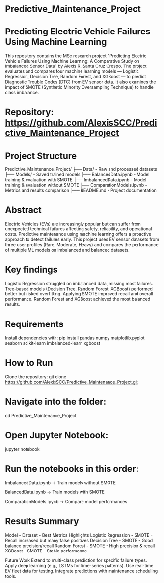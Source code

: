 # Predictive_Maintenance_Project
# Predicting Electric Vehicle Failures Using Machine Learning
This repository contains the MSc research project "Predicting Electric Vehicle Failures Using Machine Learning: A Comparative Study on Imbalanced Sensor Data" by Alexis R. Santa Cruz Crespo. The project evaluates and compares four machine learning models — Logistic Regression, Decision Tree, Random Forest, and XGBoost — to predict Diagnostic Trouble Codes (DTC) from EV sensor data. It also examines the impact of SMOTE (Synthetic Minority Oversampling Technique) to handle class imbalance.

# Repository: https://github.com/AlexisSCC/Predictive_Maintenance_Project

# Project Structure
Predictive_Maintenance_Project/
├── Data/ - Raw and processed datasets
├── Models/ - Saved trained models
├── BalancedData.ipynb - Model training & evaluation with SMOTE
├── ImbalancedData.ipynb - Model training & evaluation without SMOTE
├── ComparationModels.ipynb - Metrics and results comparison
├── README.md - Project documentation

# Abstract
Electric Vehicles (EVs) are increasingly popular but can suffer from unexpected technical failures affecting safety, reliability, and operational costs. Predictive maintenance using machine learning offers a proactive approach to detect failures early. This project uses EV sensor datasets from three user profiles (Rare, Moderate, Heavy) and compares the performance of multiple ML models on imbalanced and balanced datasets.

# Key findings 
Logistic Regression struggled on imbalanced data, missing most failures. Tree-based models (Decision Tree, Random Forest, XGBoost) performed better but risked overfitting. Applying SMOTE improved recall and overall performance. Random Forest and XGBoost achieved the most balanced results.

# Requirements
Install dependencies with:
pip install pandas numpy matplotlib.pyplot seaborn scikit-learn imbalanced-learn xgboost

# How to Run
Clone the repository:
git clone https://github.com/AlexisSCC/Predictive_Maintenance_Project.git

# Navigate into the folder:
cd Predictive_Maintenance_Project

# Open Jupyter Notebook:
jupyter notebook

# Run the notebooks in this order:

ImbalancedData.ipynb → Train models without SMOTE

BalancedData.ipynb → Train models with SMOTE

ComparationModels.ipynb → Compare model performances

# Results Summary
Model - Dataset - Best Metrics Highlights
Logistic Regression - SMOTE - Recall increased but many false positives
Decision Tree - SMOTE - Good balance precision/recall
Random Forest - SMOTE - High precision & recall
XGBoost - SMOTE - Stable performance

Future Work
Extend to multi-class prediction for specific failure types. Apply deep learning (e.g., LSTMs for time-series patterns). Use real-time EV fleet data for testing. Integrate predictions with maintenance scheduling tools.
